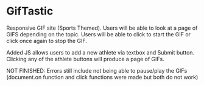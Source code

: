 # GifTastic
Responsive GIF site (Sports Themed).
Users will be able to look at a page of GIFS depending on the topic. 
Users will be able to click to start the GIF or click once again to stop the GIF.


Added JS allows users to add a new athlete via textbox and Submit button. Clicking any of the athlete buttons will produce a page of GIFs.

NOT FINISHED: Errors still include not being able to pause/play the GIFs (document.on function and click functions were made but both do not work)
